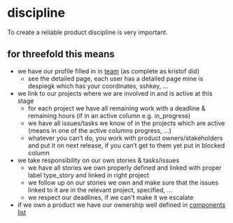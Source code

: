 # discipline

To create a reliable product discipline is very important.

## for threefold this means

- we have our profile filled in in [team](/wiki/team/team.md) (as complete as kristof did)
    - see the detailed page, each user has a detailed page mine is despiegk which has your coordinates, sshkey, ...
- we link to our projects where we are involved in and is active at this stage
    - for each project we have all remaining work with a deadline & remaining hours (if in an active column e.g. in_progress)
    - we have all issues/tasks we know of in the projects which are active (means in one of the active columns progress, ...)
    - whatever you can’t do, you work with product owners/stakeholders and put it on next release, if you can’t get to them yet put in blocked column
- we take responsibility on our own stories & tasks/issues
    - we have all stories we own properly defined and linked with proper label type_story and linked in right project
    - we follow up on our stories we own and make sure that the issues linked to it are in the relevant project, specified, ...
    - we respect our deadlines, if we can't make it we escalate
- if we own a product we have our ownership well defined in [components list](wiki/components/components_overview.md) 

